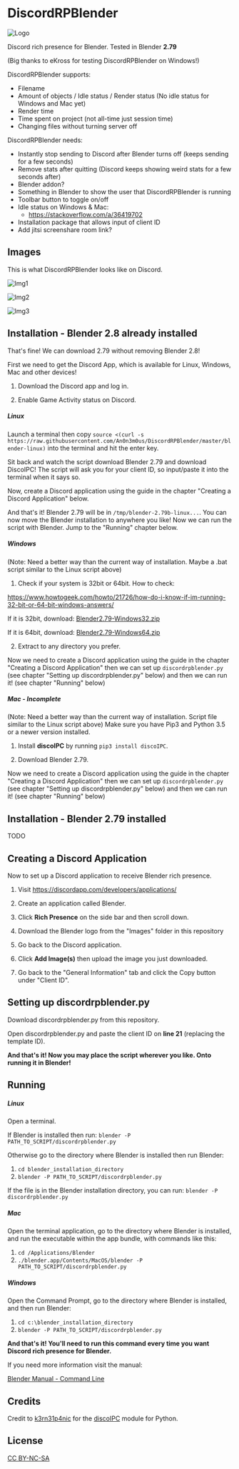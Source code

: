 # DiscordRPBlender

![Logo](https://raw.githubusercontent.com/An0n3m0us/DiscordRPBlender/master/images/DiscordRPBlender.png)

Discord rich presence for Blender. Tested in Blender **2.79**

(Big thanks to eKross for testing DiscordRPBlender on Windows!)

DiscordRPBlender supports:
- Filename
- Amount of objects / Idle status / Render status (No idle status for Windows and Mac yet)
- Render time
- Time spent on project (not all-time just session time)
- Changing files without turning server off

DiscordRPBlender needs:
- Instantly stop sending to Discord after Blender turns off (keeps sending for a few seconds)
- Remove stats after quitting (Discord keeps showing weird stats for a few seconds after)
- Blender addon?
- Something in Blender to show the user that DiscordRPBlender is running
- Toolbar button to toggle on/off
- Idle status on Windows & Mac:
  - https://stackoverflow.com/a/36419702
- Installation package that allows input of client ID
- Add jitsi screenshare room link?

## Images

This is what DiscordRPBlender looks like on Discord.

![Img1](https://raw.githubusercontent.com/An0n3m0us/DiscordRPBlender/master/images/ImgIdle.png)

![Img2](https://raw.githubusercontent.com/An0n3m0us/DiscordRPBlender/master/images/ImgWorking.png)

![Img3](https://raw.githubusercontent.com/An0n3m0us/DiscordRPBlender/master/images/ImgRendering.png)

## Installation - Blender 2.8 already installed
That's fine! We can download 2.79 without removing Blender 2.8!

First we need to get the Discord App, which is available for Linux, Windows, Mac and other devices!

1. Download the Discord app and log in.

2. Enable Game Activity status on Discord.

##### Linux
Launch a terminal then copy `source <(curl -s https://raw.githubusercontent.com/An0n3m0us/DiscordRPBlender/master/blender-linux)` into the terminal and hit the enter key.

Sit back and watch the script download Blender 2.79 and download DiscoIPC! The script will ask you for your client ID, so input/paste it into the terminal when it says so.

Now, create a Discord application using the guide in the chapter "Creating a Discord Application" below.

And that's it! Blender 2.79 will be in `/tmp/blender-2.79b-linux...`. You can now move the Blender installation to anywhere you like! Now we can run the script with Blender. Jump to the "Running" chapter below.

##### Windows
(Note: Need a better way than the current way of installation. Maybe a .bat script similar to the Linux script above)

1. Check if your system is 32bit or 64bit. How to check:

https://www.howtogeek.com/howto/21726/how-do-i-know-if-im-running-32-bit-or-64-bit-windows-answers/

If it is 32bit, download: [Blender2.79-Windows32.zip](http://www.mediafire.com/file/x2pqmu8mq03szxw/Blender2.79-Windows32.zip/file)

If it is 64bit, download: [Blender2.79-Windows64.zip](http://www.mediafire.com/file/5yku17tvdi1iyk2/Blender2.79-Windows64.zip/file)

2. Extract to any directory you prefer.

Now we need to create a Discord application using the guide in the chapter "Creating a Discord Application" then we can set up `discordrpblender.py` (see chapter "Setting up discordrpblender.py" below) and then we can run it! (see chapter "Running" below)

##### Mac - Incomplete
(Note: Need a better way than the current way of installation. Script file similar to the Linux script above)
Make sure you have Pip3 and Python 3.5 or a newer version installed.
1. Install **discoIPC** by running `pip3 install discoIPC`.

2. Download Blender 2.79.

Now we need to create a Discord application using the guide in the chapter "Creating a Discord Application" then we can set up `discordrpblender.py` (see chapter "Setting up discordrpblender.py" below) and then we can run it! (see chapter "Running" below)

## Installation - Blender 2.79 installed
TODO

## Creating a Discord Application

Now to set up a Discord application to receive Blender rich presence.

1. Visit https://discordapp.com/developers/applications/

2. Create an application called Blender.

3. Click **Rich Presence** on the side bar and then scroll down.

4. Download the Blender logo from the "Images" folder in this repository

5. Go back to the Discord application.

6. Click **Add Image(s)** then upload the image you just downloaded.

7. Go back to the "General Information" tab and click the Copy button under "Client ID".

## Setting up discordrpblender.py

Download discordrpblender.py from this repository.

Open discordrpblender.py and paste the client ID on **line 21** (replacing the template ID).

**And that's it! Now you may place the script wherever you like. Onto running it in Blender!**

## Running
##### Linux
Open a terminal.

If Blender is installed then run:
`blender -P PATH_TO_SCRIPT/discordrpblender.py`

Otherwise go to the directory where Blender is installed then run Blender:
1. `cd blender_installation_directory`
2. `blender -P PATH_TO_SCRIPT/discordrpblender.py`

If the file is in the Blender installation directory, you can run:
`blender -P discordrpblender.py`

##### Mac
Open the terminal application, go to the directory where Blender is installed, and run the executable within the app bundle, with commands like this:
1. `cd /Applications/Blender`
2. `./blender.app/Contents/MacOS/blender -P PATH_TO_SCRIPT/discordrpblender.py`

##### Windows
Open the Command Prompt, go to the directory where Blender is installed, and then run Blender:
1. `cd c:\blender_installation_directory`
2. `blender -P PATH_TO_SCRIPT/discordrpblender.py`

**And that's it! You'll need to run this command every time you want Discord rich presence for Blender.**

If you need more information visit the manual:

[Blender Manual - Command Line](https://docs.blender.org/manual/en/latest/render/workflows/command_line.html)

## Credits

Credit to [k3rn31p4nic](https://github.com/k3rn31p4nic/) for the [discoIPC](https://github.com/k3rn31p4nic/discoIPC) module for Python.

## License
[CC BY-NC-SA](https://creativecommons.org/licenses/by-nc-sa/4.0/)

